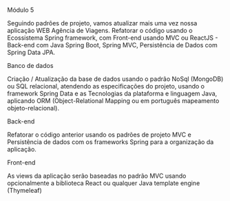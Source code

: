 Módulo 5

Seguindo padrões de projeto, vamos atualizar mais uma vez nossa aplicação WEB Agência de Viagens. Refatorar o código usando o Ecossistema Spring framework, com Front-end usando MVC ou ReactJS - Back-end com Java Spring Boot, Spring MVC, Persistência de Dados com Spring Data JPA. 

Banco de dados 

Criação / Atualização da base de dados usando o padrão NoSql (MongoDB) ou SQL relacional, atendendo as especificações do projeto, usando o framework Spring Data e as Tecnologias da plataforma e linguagem Java, aplicando ORM (Object-Relational Mapping ou em português mapeamento objeto-relacional).  
 

Back-end 

Refatorar o código anterior usando os padrões de projeto MVC e Persistência de dados com os frameworks Spring para a organização da aplicação. 
  

Front-end 

As views da aplicação serão baseadas no padrão MVC usando opcionalmente a biblioteca React ou qualquer Java template engine (Thymeleaf)

